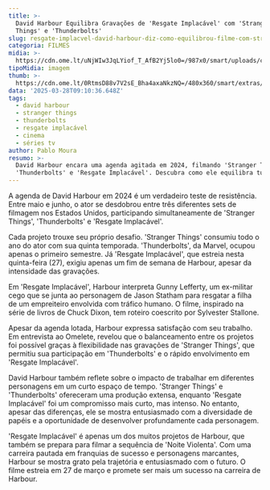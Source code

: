 ```yaml
---
title: >-
  David Harbour Equilibra Gravações de 'Resgate Implacável' com 'Stranger
  Things' e 'Thunderbolts'
slug: resgate-implacvel-david-harbour-diz-como-equilibrou-filme-com-stranger-things
categoria: FILMES
midia: >-
  https://cdn.ome.lt/uNjWIw3JqLYiof_T_AfB2Yj5lo0=/987x0/smart/uploads/conteudo/fotos/resgateimplacaveldavidharbour.jpg
tipoMidia: imagem
thumb: >-
  https://cdn.ome.lt/0RtmsD88v7V2sE_Bha4axaNkzNQ=/480x360/smart/extras/conteudos/resgateimplacaveldavidharbour.jpg
data: '2025-03-28T09:10:36.648Z'
tags:
  - david harbour
  - stranger things
  - thunderbolts
  - resgate implacável
  - cinema
  - séries tv
author: Pablo Moura
resumo: >-
  David Harbour encara uma agenda agitada em 2024, filmando 'Stranger Things',
  'Thunderbolts' e 'Resgate Implacável'. Descubra como ele equilibra tudo isso!
---
```


A agenda de David Harbour em 2024 é um verdadeiro teste de resistência. Entre maio e junho, o ator se desdobrou entre três diferentes sets de filmagem nos Estados Unidos, participando simultaneamente de 'Stranger Things', 'Thunderbolts' e 'Resgate Implacável'.

Cada projeto trouxe seu próprio desafio. 'Stranger Things' consumiu todo o ano do ator com sua quinta temporada. 'Thunderbolts', da Marvel, ocupou apenas o primeiro semestre. Já 'Resgate Implacável', que estreia nesta quinta-feira (27), exigiu apenas um fim de semana de Harbour, apesar da intensidade das gravações.

Em 'Resgate Implacável', Harbour interpreta Gunny Lefferty, um ex-militar cego que se junta ao personagem de Jason Statham para resgatar a filha de um empreiteiro envolvida com tráfico humano. O filme, inspirado na série de livros de Chuck Dixon, tem roteiro coescrito por Sylvester Stallone.

Apesar da agenda lotada, Harbour expressa satisfação com seu trabalho. Em entrevista ao Omelete, revelou que o balanceamento entre os projetos foi possível graças à flexibilidade nas gravações de 'Stranger Things', que permitiu sua participação em 'Thunderbolts' e o rápido envolvimento em 'Resgate Implacável'.

David Harbour também reflete sobre o impacto de trabalhar em diferentes personagens em um curto espaço de tempo. 'Stranger Things' e 'Thunderbolts' ofereceram uma produção extensa, enquanto 'Resgate Implacável' foi um compromisso mais curto, mas intenso. No entanto, apesar das diferenças, ele se mostra entusiasmado com a diversidade de papéis e a oportunidade de desenvolver profundamente cada personagem.

'Resgate Implacável' é apenas um dos muitos projetos de Harbour, que também se prepara para filmar a sequência de 'Noite Violenta'. Com uma carreira pautada em franquias de sucesso e personagens marcantes, Harbour se mostra grato pela trajetória e entusiasmado com o futuro. O filme estreia em 27 de março e promete ser mais um sucesso na carreira de Harbour.
